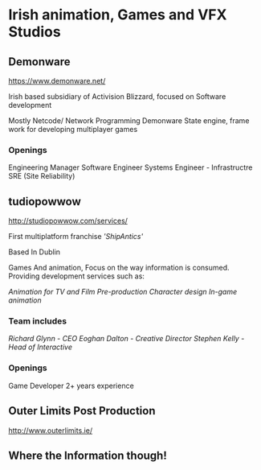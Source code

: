# Irish animation, Games and VFX Studios

## Demonware

https://www.demonware.net/

Irish based subsidiary of Activision Blizzard, focused on Software development 

Mostly Netcode/ Network Programming Demonware State engine, frame work for developing multiplayer games

### Openings

Engineering Manager
Software Engineer
Systems Engineer - Infrastructre
SRE (Site Reliability)

## tudiopowwow

http://studiopowwow.com/services/

First multiplatform franchise *'ShipAntics'*

Based In Dublin

Games And animation, Focus on the way information is consumed.
Providing development services such as:

*Animation for TV and Film*
*Pre-production*
*Character design*
*In-game animation*

### Team includes

*Richard Glynn - CEO*
*Eoghan Dalton - Creative Director*
*Stephen Kelly - Head of Interactive*

### Openings

Game Developer
2+ years experience

## Outer Limits Post Production

http://www.outerlimits.ie/

## Where the Information though!





